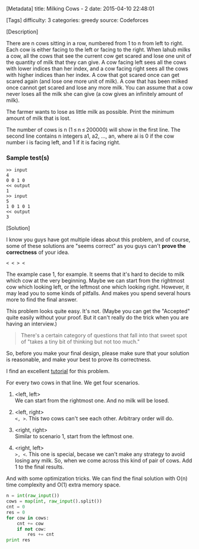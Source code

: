 [Metadata]
title: Milking Cows - 2
date: 2015-04-10 22:48:01 

[Tags]
difficulty: 3
categories: greedy
source: Codeforces

[Description]

There are n cows sitting in a row, numbered from 1 to n from left to right. Each cow is either facing to the left or facing to the right. When Iahub milks a cow, all the cows that see the current cow get scared and lose one unit of the quantity of milk that they can give. A cow facing left sees all the cows with lower indices than her index, and a cow facing right sees all the cows with higher indices than her index. A cow that got scared once can get scared again (and lose one more unit of milk). A cow that has been milked once cannot get scared and lose any more milk. You can assume that a cow never loses all the milk she can give (a cow gives an infinitely amount of milk).

The farmer wants to lose as little milk as possible. Print the minimum amount of milk that is lost.

The number of cows is n (1 ≤ n ≤ 200000) will show in the first line. The second line contains n integers a1, a2, ..., an, where ai is 0 if the cow number i is facing left, and 1 if it is facing right.

### Sample test(s)

```
>> input
4
0 0 1 0
<< output
1
>> input
5
1 0 1 0 1
<< output
3
```

[Solution]

I know you guys have got multiple ideas about this problem, and of course, some of these solutions are "seems correct" as you guys can't **prove the correctness** of your idea.

```
< < > <
```

The example case 1, for example. It seems that it's hard to decide to milk which cow at the very beginning. Maybe we can start from the rightmost cow which looking left, or the leftmost one which looking right. However, it may lead you to some kinds of pitfalls. And makes you spend several hours more to find the final answer.

This problem looks quite easy. It's not. (Maybe you can get the "Accepted" quite easily without your proof. But it can't really do the trick when you are having an interview.)

> There's a certain category of questions that fall into that sweet spot of "takes a tiny bit of thinking but not too much." 

So, before you make your final design, please make sure that your solution is reasonable, and make your best to prove its correctness.

I find an excellent [tutorial](http://codeforces.com/blog/entry/10476) for this problem.

For every two cows in that line. We get four scenarios.

1. <left, left>      
We can start from the rightmost one. And no milk will be losed.

2. <left, right>     
`<, >`. This two cows can't see each other. Arbitrary order will do.

3. <right, right>     
Similar to scenario 1, start from the leftmost one.

4. <right, left>      
`>, <`. This one is special, becase we can't make any strategy to avoid losing any milk. So, when we come across this kind of pair of cows. Add 1 to the final results.

And with some optimization tricks. We can find the final solution with O(n) time complexity and O(1) extra memory space.

```python
n = int(raw_input())
cows = map(int, raw_input().split())
cnt = 0
res = 0
for cow in cows:
    cnt += cow
    if not cow:
        res += cnt
print res
```
